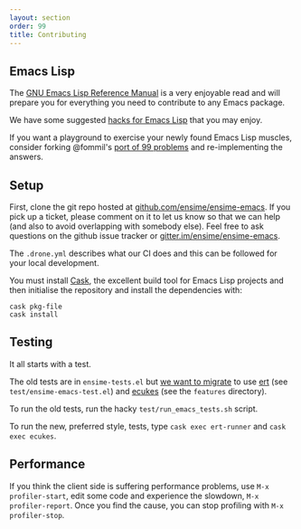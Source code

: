 ```yaml
---
layout: section
order: 99
title: Contributing
---
```


## Emacs Lisp

The [GNU Emacs Lisp Reference Manual](https://www.gnu.org/software/emacs/manual/elisp.html) is a very enjoyable read and will prepare you for everything you need to contribute to any Emacs package.

We have some suggested [hacks for Emacs Lisp](/editors/emacs/hacks#emacs-lisp) that you may enjoy.

If you want a playground to exercise your newly found Emacs Lisp muscles, consider forking @fommil's [port of 99 problems](https://github.com/fommil/e99) and re-implementing the answers.

## Setup

First, clone the git repo hosted at [github.com/ensime/ensime-emacs](https://github.com/ensime/ensime-emacs). If you pick up a ticket, please comment on it to let us know so that we can help (and also to avoid overlapping with somebody else). Feel free to ask questions on the github issue tracker or [gitter.im/ensime/ensime-emacs](https://gitter.im/ensime/ensime-emacs).

The `.drone.yml` describes what our CI does and this can be followed for your local development.

You must install [Cask](http://cask.readthedocs.org/en/latest/guide/installation.html), the excellent build tool for Emacs Lisp projects and then initialise the repository and install the dependencies with:

```
cask pkg-file
cask install
```

## Testing

It all starts with a test.

The old tests are in `ensime-tests.el` but [we want to migrate](https://github.com/ensime/ensime-emacs/issues/389) to use [ert](http://www.gnu.org/software/emacs/manual/html_mono/ert.html) (see `test/ensime-emacs-test.el`) and [ecukes](https://github.com/ecukes/ecukes) (see the `features` directory).

To run the old tests, run the hacky `test/run_emacs_tests.sh` script.

To run the new, preferred style, tests, type `cask exec ert-runner` and `cask exec ecukes`.

## Performance

If you think the client side is suffering performance problems, use `M-x profiler-start`, edit some code and experience the slowdown, `M-x profiler-report`. Once you find the cause, you can stop profiling with `M-x profiler-stop`.
